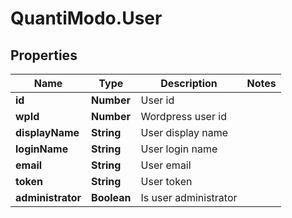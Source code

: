 # QuantiModo.User

## Properties
Name | Type | Description | Notes
------------ | ------------- | ------------- | -------------
**id** | **Number** | User id | 
**wpId** | **Number** | Wordpress user id | 
**displayName** | **String** | User display name | 
**loginName** | **String** | User login name | 
**email** | **String** | User email | 
**token** | **String** | User token | 
**administrator** | **Boolean** | Is user administrator | 



